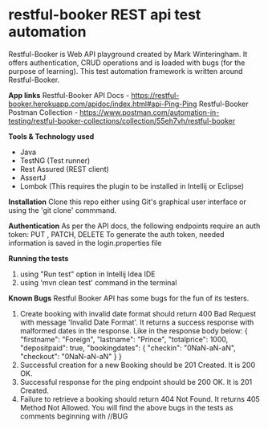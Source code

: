 <h1>restful-booker REST api test automation</h1>

Restful-Booker is Web API playground created by Mark Winteringham. It offers authentication, CRUD operations and is loaded with bugs (for the purpose of learning).
This test automation framework is written around Restful-Booker.

**App links**
Restful-Booker API Docs - https://restful-booker.herokuapp.com/apidoc/index.html#api-Ping-Ping
Restful-Booker Postman Collection - https://www.postman.com/automation-in-testing/restful-booker-collections/collection/55eh7vh/restful-booker

**Tools & Technology used**
  * Java
  * TestNG (Test runner)
  * Rest Assured (REST client)
  * AssertJ
  * Lombok (This requires the plugin to be installed in Intellij or Eclipse)

**Installation**
Clone this repo either using Git's graphical user interface or using the 'git clone' commmand.

**Authentication**
As per the API docs, the following endpoints require an auth token: PUT , PATCH, DELETE
To generate the auth token, needed information is saved in the login.properties file

**Running the tests**
1. using "Run test" option in Intellij Idea IDE
2. using 'mvn clean test' command in the terminal

**Known Bugs**
Restful Booker API has some bugs for the fun of its testers.
1. Create booking with invalid date format should return 400 Bad Request with message 'Invalid Date Format'. It returns a success response with malformed dates in the response. Like in the response body below:
{
    "firstname": "Foreign",
    "lastname": "Prince",
    "totalprice": 1000,
    "depositpaid": true,
    "bookingdates": {
        "checkin": "0NaN-aN-aN",
        "checkout": "0NaN-aN-aN"
    }
}
2. Successful creation for a new Booking should be 201 Created. It is 200 OK.
3. Successful response for the ping endpoint should be 200 OK. It is 201 Created.
4. Failure to retrieve a booking should return 404 Not Found. It returns 405 Method Not Allowed.
You will find the above bugs in the tests as comments beginning with //BUG




